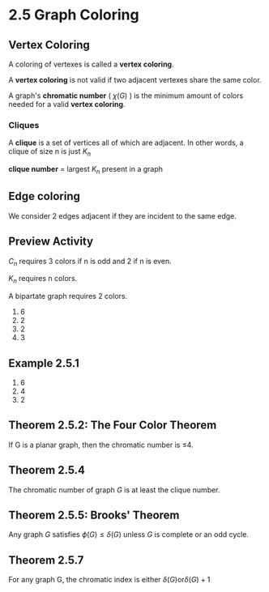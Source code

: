 # 2.5 Graph Coloring

## Vertex Coloring

A coloring of vertexes is called a **vertex coloring**.

A **vertex coloring** is not valid if two adjacent vertexes share the same color.

A graph's **chromatic number** ( $\chi(G)$ ) is the minimum amount of colors needed for a valid **vertex coloring**.

### Cliques

A **clique** is a set of vertices all of which are adjacent. In other words, a clique of size n is just $K_n$

**clique number** = largest $K_n$ present in a graph

## Edge coloring

We consider 2 edges adjacent if they are incident to the same edge.

## Preview Activity

$C_n$ requires 3 colors if n is odd and 2 if n is even.

$K_n$ requires n colors.

A bipartate graph requires 2 colors.

1. 6
2. 2
3. 2
4. 3

## Example 2.5.1

1. 6
2. 4
3. 2

## Theorem 2.5.2: The Four Color Theorem

If G is a planar graph, then the chromatic number is ≤4.

## Theorem 2.5.4

The chromatic number of graph $G$ is at least the clique number.

## Theorem 2.5.5: Brooks' Theorem

Any graph $G$ satisfies $\phi(G) ≤ \delta(G)$ unless $G$ is complete or an odd cycle.

## Theorem 2.5.7

For any graph G, the chromatic index is either $\delta(G) \text{or} \delta(G) + 1$

